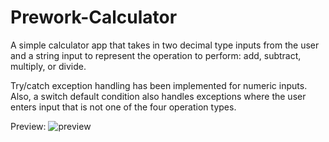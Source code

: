 # Prework-Calculator

A simple calculator app that takes in two decimal type inputs from the user and a string input to represent the operation to perform: add, subtract, multiply, or divide. 

Try/catch exception handling has been implemented for numeric inputs. Also, a switch default condition also handles exceptions where the user enters input that is not one of the four operation types.

Preview: 
![preview](https://github.com/mbgoseco/calculator/blob/master/example.PNG)
